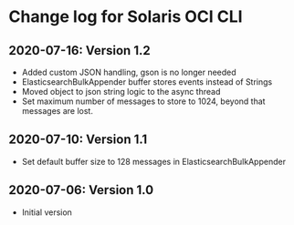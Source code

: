 # Change log for Solaris OCI CLI

## 2020-07-16: Version 1.2

- Added custom JSON handling, gson is no longer needed
- ElasticsearchBulkAppender buffer stores events instead of Strings
- Moved object to json string logic to the async thread
- Set maximum number of messages to store to 1024, beyond that messages are lost.

## 2020-07-10: Version 1.1

- Set default buffer size to 128 messages in ElasticsearchBulkAppender

## 2020-07-06: Version 1.0

- Initial version